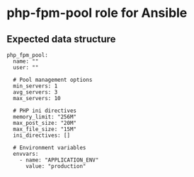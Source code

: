 # php-fpm-pool role for Ansible

## Expected data structure

    php_fpm_pool:
      name: ""
      user: ""
    
      # Pool management options
      min_servers: 1
      avg_servers: 3
      max_servers: 10
    
      # PHP ini directives
      memory_limit: "256M"
      max_post_size: "20M"
      max_file_size: "15M"
      ini_directives: []
    
      # Environment variables
      envvars:
        - name: "APPLICATION_ENV"
          value: "production"
